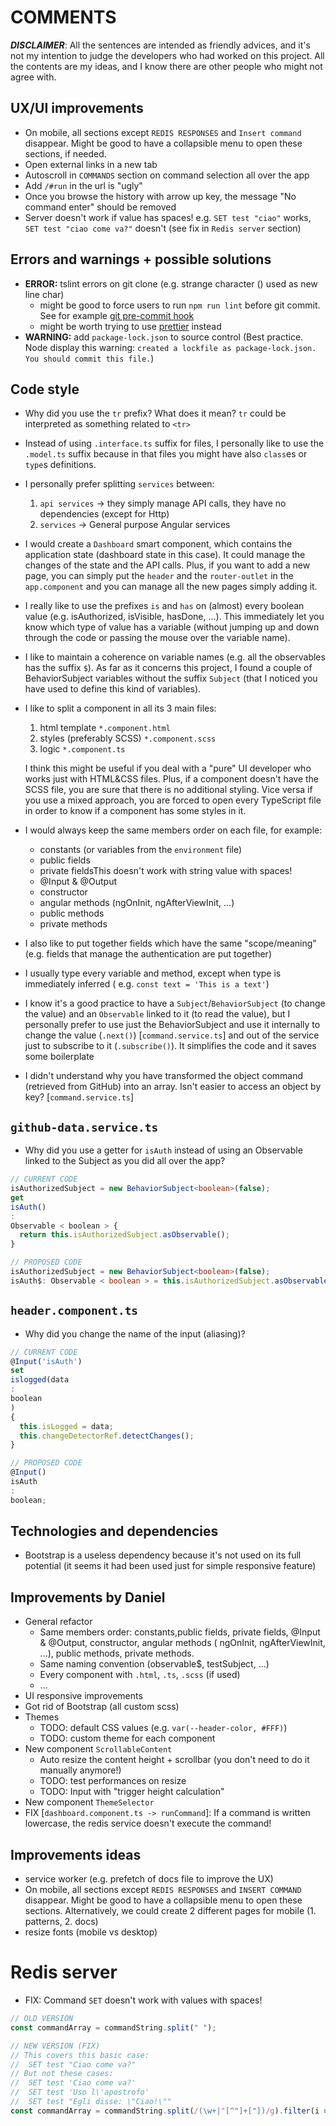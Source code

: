 # COMMENTS

***DISCLAIMER***: All the sentences are intended as friendly advices, and it's not my intention to judge the developers
who had worked on this project. All the contents are my ideas, and I know there are other people who might not agree
with.

## UX/UI improvements

- On mobile, all sections except `REDIS RESPONSES` and `Insert command` disappear. Might be good to have a collapsible
  menu to open these sections, if needed.
- Open external links in a new tab
- Autoscroll in `COMMANDS` section on command selection all over the app
- Add `/#run` in the url is "ugly"
- Once you browse the history with arrow up key, the message "No command enter" should be removed
- Server doesn't work if value has spaces! e.g. `SET test "ciao"` works, `SET test "ciao come va?"` doesn't (see fix
  in `Redis server` section)

## Errors and warnings + possible solutions

- **ERROR:** tslint errors on git clone (e.g. strange character (​) used as new line char)
    - might be good to force users to run `npm run lint` before git commit. See for
      example [git pre-commit hook](https://levelup.gitconnected.com/how-to-run-eslint-using-pre-commit-hook-25984fbce17e)
    - might be worth trying to use [prettier](https://prettier.io/docs/en/comparison.html) instead
- **WARNING:** add `package-lock.json` to source control (Best practice. Node display this
  warning: `created a lockfile as package-lock.json. You should commit this file.`)

## Code style

- Why did you use the `tr` prefix? What does it mean? `tr` could be interpreted as something related to `<tr>`
- Instead of using `.interface.ts` suffix for files, I personally like to use the `.model.ts` suffix because in that
  files you might have also `class`es or `type`s definitions.
- I personally prefer splitting `services` between:
    1. `api services` -> they simply manage API calls, they have no dependencies (except for Http)
    2. `services` -> General purpose Angular services
- I would create a `Dashboard` smart component, which contains the application state (dashboard state in this case). It
  could manage the changes of the state and the API calls. Plus, if you want to add a new page, you can simply put
  the `header` and the `router-outlet` in the `app.component` and you can manage all the new pages simply adding it.
- I really like to use the prefixes `is` and `has` on (almost) every boolean value (e.g. isAuthorized, isVisible,
  hasDone, ...). This immediately let you know which type of value has a variable (without jumping up and down through
  the code or passing the mouse over the variable name).
- I like to maintain a coherence on variable names (e.g. all the observables has the suffix `$`). As far as it concerns
  this project, I found a couple of BehaviorSubject variables without the suffix `Subject` (that I noticed you have used
  to define this kind of variables).
- I like to split a component in all its 3 main files:
    1. html template `*.component.html`
    2. styles (preferably SCSS) `*.component.scss`
    3. logic `*.component.ts`

  I think this might be useful if you deal with a "pure" UI developer who works just with HTML&CSS files. Plus, if a
  component doesn't have the SCSS file, you are sure that there is no additional styling. Vice versa if you use a mixed
  approach, you are forced to open every TypeScript file in order to know if a component has some styles in it.

- I would always keep the same members order on each file, for example:
    - constants (or variables from the `environment` file)
    - public fields
    - private fieldsThis doesn't work with string value with spaces!
    - @Input & @Output
    - constructor
    - angular methods (ngOnInit, ngAfterViewInit, ...)
    - public methods
    - private methods
- I also like to put together fields which have the same "scope/meaning" (e.g. fields that manage the authentication are
  put together)
- I usually type every variable and method, except when type is immediately inferred (
  e.g. `const text = 'This is a text'`)
- I know it's a good practice to have a `Subject`/`BehaviorSubject` (to change the value) and an `Observable` linked to
  it (to read the value), but I personally prefer to use just the BehaviorSubject and use it internally to change the
  value (`.next()`) [`command.service.ts`]
  and out of the service just to subscribe to it (`.subscribe()`). It simplifies the code and it saves some boilerplate
- I didn't understand why you have transformed the object command (retrieved from GitHub) into an array. Isn't easier to
  access an object by key? [`command.service.ts`]

## `github-data.service.ts`

- Why did you use a getter for `isAuth` instead of using an Observable linked to the Subject as you did all over the
  app?

```typescript
// CURRENT CODE
isAuthorizedSubject = new BehaviorSubject<boolean>(false);
get
isAuth()
:
Observable < boolean > {
  return this.isAuthorizedSubject.asObservable();
}
```

```typescript
// PROPOSED CODE
isAuthorizedSubject = new BehaviorSubject<boolean>(false);
isAuth$: Observable < boolean > = this.isAuthorizedSubject.asObservable();
```

## `header.component.ts`

- Why did you change the name of the input (aliasing)?

```typescript
// CURRENT CODE
@Input('isAuth')
set
islogged(data
:
boolean
)
{
  this.isLogged = data;
  this.changeDetectorRef.detectChanges();
}
```

```typescript
// PROPOSED CODE
@Input()
isAuth
:
boolean;
```

## Technologies and dependencies

- Bootstrap is a useless dependency because it's not used on its full potential (it seems it had been used just for
  simple responsive feature)

## Improvements by Daniel

- General refactor
    - Same members order: constants,public fields, private fields, @Input & @Output, constructor, angular methods (
      ngOnInit, ngAfterViewInit, ...), public methods, private methods.
    - Same naming convention (observable$, testSubject, ...)
    - Every component with `.html`, `.ts`, `.scss` (if used)
    - ...
- UI responsive improvements
- Got rid of Bootstrap (all custom scss)
- Themes
    - TODO: default CSS values (e.g. `var(--header-color, #FFF)`)
    - TODO: custom theme for each component
- New component `ScrollableContent`
    - Auto resize the content height + scrollbar (you don't need to do it manually anymore!)
    - TODO: test performances on resize
    - TODO: Input with "trigger height calculation"
- New component `ThemeSelector`
- FIX [`dashboard.component.ts -> runCommand`]: If a command is written lowercase, the redis service doesn't execute the command!

## Improvements ideas

- service worker (e.g. prefetch of docs file to improve the UX)
- On mobile, all sections except `REDIS RESPONSES` and `INSERT COMMAND` disappear. Might be good to have a collapsible
  menu to open these sections. Alternatively, we could create 2 different pages for mobile (1. patterns, 2. docs)
- resize fonts (mobile vs desktop)

# Redis server
- FIX: Command `SET` doesn't work with values with spaces!
```typescript
// OLD VERSION
const commandArray = commandString.split(" ");

// NEW VERSION (FIX)
// This covers this basic case:
//  SET test "Ciao come va?"
// But not these cases:
//  SET test 'Ciao come va?'
//  SET test 'Uso l\'apostrofo'
//  SET test "Egli disse: \"Ciao!\""
const commandArray = commandString.split(/(\w+|"[^"]+["])/g).filter(i => i.trim() !== '');
```
